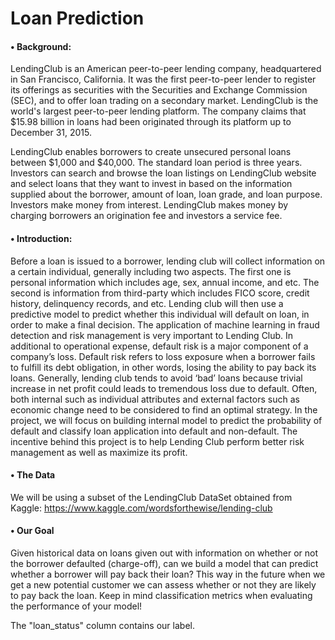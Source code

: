 # Loan Prediction


#### •	Background:

LendingClub is an American peer-to-peer lending company, headquartered in San Francisco, California. It was the first peer-to-peer lender to register its offerings as securities with the Securities and Exchange Commission (SEC), and to offer loan trading on a secondary market. LendingClub is the world's largest peer-to-peer lending platform. The company claims that $15.98 billion in loans had been originated through its platform up to December 31, 2015.

LendingClub enables borrowers to create unsecured personal loans between $1,000 and $40,000. The standard loan period is three years. Investors can search and browse the loan listings on LendingClub website and select loans that they want to invest in based on the information supplied about the borrower, amount of loan, loan grade, and loan purpose. Investors make money from interest. LendingClub makes money by charging borrowers an origination fee and investors a service fee.

#### •	Introduction: 
Before a loan is issued to a borrower, lending club will collect information on a certain individual, generally including two aspects. The first one is personal information which includes age, sex, annual income, and etc. The second is information from third-party which includes FICO score, credit history, delinquency records, and etc. Lending club will then use a predictive model to predict whether this individual will default on loan, in order to make a final decision. The application of machine learning in fraud detection and risk management is very important to Lending Club. In additional to operational expense, default risk is a major component of a company’s loss. Default risk refers to loss exposure when a borrower fails to fulfill its debt obligation, in other words, losing the ability to pay back its loans. Generally, lending club tends to avoid ‘bad’ loans because trivial increase in net profit could leads to tremendous loss due to default. Often, both internal such as individual attributes and external factors such as economic change need to be considered to find an optimal strategy. In the project, we will focus on building internal model to predict the probability of default and classify loan application into default and non-default. The incentive behind this project is to help Lending Club perform better risk management as well as maximize its profit.

#### •	The Data
We will be using a subset of the LendingClub DataSet obtained from Kaggle: https://www.kaggle.com/wordsforthewise/lending-club

#### •	Our Goal
Given historical data on loans given out with information on whether or not the borrower defaulted (charge-off), can we build a model that can predict whether a borrower will pay back their loan? This way in the future when we get a new potential customer we can assess whether or not they are likely to pay back the loan. Keep in mind classification metrics when evaluating the performance of your model!

The "loan_status" column contains our label.
